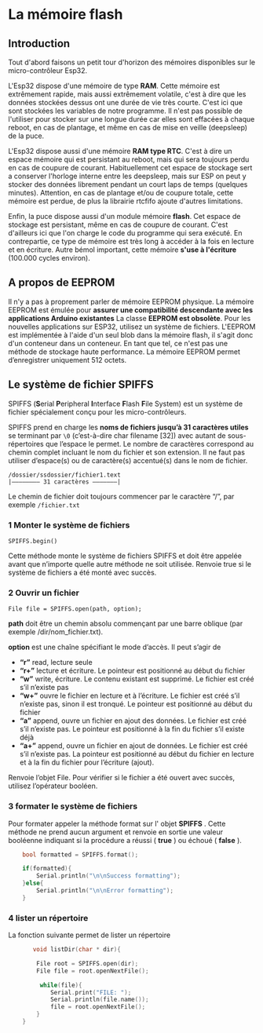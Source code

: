 ﻿# La mémoire flash

## Introduction
Tout d'abord faisons un petit tour d'horizon des mémoires disponibles sur le micro-contrôleur Esp32.

L'Esp32 dispose  d'une mémoire de type  **RAM**. Cette mémoire est extrêmement rapide, mais aussi extrêmement volatile, c'est à dire que les données stockées dessus ont une durée de vie très courte. C'est ici que sont stockées les variables de notre programme. Il n'est pas possible de l'utiliser pour stocker sur une longue durée car elles sont effacées à chaque reboot, en cas de plantage, et même en cas de mise en veille (deepsleep) de la puce.

L'Esp32 dispose aussi d'une mémoire  **RAM type RTC**. C'est à dire un espace mémoire qui est persistant au reboot, mais qui sera toujours perdu en cas de coupure de courant. Habituellement cet espace de stockage sert a conserver l'horloge interne entre les deepsleep, mais sur ESP on peut y stocker des données librement pendant un court laps de temps (quelques minutes).  Attention, en cas de plantage et/ou de coupure totale, cette mémoire est perdue, de plus la librairie rtcfifo ajoute d'autres limitations.

Enfin, la puce dispose aussi d'un module mémoire  **flash**. Cet espace de stockage est persistant, même en cas de coupure de courant. C'est d'ailleurs ici que l'on charge le code du programme qui sera exécuté. En contrepartie, ce type de mémoire est très long à accéder à la fois en lecture et en écriture. Autre bémol important, cette mémoire  **s'use à l'écriture**  (100.000 cycles environ).

## A propos de EEPROM
Il n'y a pas à proprement parler  de mémoire EEPROM physique. La mémoire EEPROM est émulée pour **assurer une compatibilité descendante avec les applications Arduino existantes**
La classe **EEPROM est obsolète**. Pour les nouvelles applications sur ESP32, utilisez un système de fichiers. 
 L'EEPROM est implémentée à l'aide d'un seul blob dans la mémoire flash, il s'agit donc d'un conteneur dans un conteneur. En tant que tel, ce n'est pas une méthode de stockage haute performance. La mémoire EEPROM permet d’enregistrer uniquement 512 octets.

## Le système de fichier SPIFFS


SPIFFS (**S**erial **P**eripheral **I**nterface **F**lash **F**ile System) est un système de fichier spécialement conçu pour les micro-contrôleurs.

SPIFFS prend en charge les **noms de fichiers jusqu’à 31 caractères utiles** se terminant par `\0` (c’est-à-dire char filename [32]) avec autant de sous-répertoires que l’espace le permet.
Le nombre de caractères correspond au chemin complet incluant le nom du fichier et son extension.
Il ne faut pas utiliser d’espace(s) ou de caractère(s) accentué(s) dans le nom de fichier.

    /dossier/ssdossier/fichier1.text  
    |———————— 31 caractères ———————|

Le chemin de fichier doit toujours commencer par le caractère “/”, par exemple `/fichier.txt`
### 1 Monter le système de fichiers
    SPIFFS.begin()

Cette méthode monte le système de fichiers SPIFFS et doit être appelée avant que n’importe quelle autre méthode  ne soit utilisée. Renvoie true si le système de fichiers a été monté avec succès.

### 2 Ouvrir un fichier
    File file = SPIFFS.open(path, option);


**path** doit être un chemin absolu commençant par une barre oblique (par exemple /dir/nom_fichier.txt).

**option** est une chaîne spécifiant le mode d’accès. Il peut s’agir de

-   **“r”** read, lecture seule
-   **“r+”** lecture et écriture. Le pointeur est positionné au début du fichier
-   **“w”** write, écriture. Le contenu existant est supprimé. Le fichier est créé s’il n’existe pas
-   **“w+”** ouvre le fichier en lecture et à l’écriture. Le fichier est créé s’il n’existe pas, sinon il est tronqué. Le pointeur est positionné au début du fichier
-   **“a”** append, ouvre un fichier en ajout des données. Le fichier est créé s’il n’existe pas. Le pointeur est positionné à la fin du fichier s’il existe déjà
-   **“a+”** append, ouvre un fichier en ajout de données. Le fichier est créé s’il n’existe pas. La pointeur est positionné au début du fichier en lecture et à la fin du fichier pour l’écriture (ajout).

Renvoie l’objet File. Pour vérifier si le fichier a été ouvert avec succès, utilisez l’opérateur booléen.    

### 3 formater le système de fichiers

Pour formater appeler la méthode format sur l' objet **SPIFFS** . Cette méthode ne prend aucun argument et renvoie en sortie une valeur booléenne indiquant si la procédure a réussi ( **true** ) ou échoué ( **false** ).
```cpp
	bool formatted = SPIFFS.format();

	if(formatted){
	    Serial.println("\n\nSuccess formatting");
	}else{
	    Serial.println("\n\nError formatting");
	}	
```
 ### 4 lister un répertoire
La fonction suivante permet de lister un répertoire
 ```cpp
		void listDir(char * dir){
 
		 File root = SPIFFS.open(dir);
		 File file = root.openNextFile();
 
		  while(file){
			 Serial.print("FILE: ");
		     Serial.println(file.name());
		     file = root.openNextFile();
		 }
	 }

 ```

